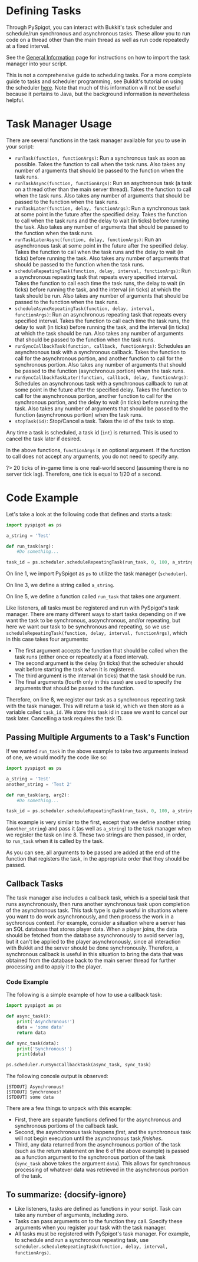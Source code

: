 # Defining Tasks

Through PySpigot, you can interact with Bukkit's task scheduler and schedule/run synchronous and asynchronous tasks. These allow you to run code on a thread other than the main thread as well as run code repeatedly at a fixed interval.

See the [General Information](writingscripts#pyspigot39s-managers) page for instructions on how to import the task manager into your script.

This is not a comprehensive guide to scheduling tasks. For a more complete guide to tasks and scheduler programming, see Bukkit's tutorial on using the scheduler [here](https://bukkit.fandom.com/wiki/Scheduler_Programming). Note that much of this information will not be useful because it pertains to Java, but the background information is nevertheless helpful.

# Task Manager Usage

There are several functions in the task manager available for you to use in your script:

- `runTask(function, functionArgs)`: Run a synchronous task as soon as possible. Takes the function to call when the task runs. Also takes any number of arguments that should be passed to the function when the task runs.
- `runTaskAsync(function, functionArgs)`: Run an asychronous task (a task on a thread other than the main server thread). Takes the function to call when the task runs. Also takes any number of arguments that should be passed to the function when the task runs.
- `runTaskLater(function, delay, functionArgs)`: Run a synchronous task at some point in the future after the specified delay. Takes the function to call when the task runs and the delay to wait (in ticks) before running the task. Also takes any number of arguments that should be passed to the function when the task runs.
- `runTaskLaterAsync(function, delay, functionArgs)`: Run an asynchronous task at some point in the future after the specified delay. Takes the function to call when the task runs and the delay to wait (in ticks) before running the task. Also takes any number of arguments that should be passed to the function when the task runs.
- `scheduleRepeatingTask(function, delay, interval, functionArgs)`: Run a synchronous repeating task that repeats every specified interval. Takes the function to call each time the task runs, the delay to wait (in ticks) before running the task, and the interval (in ticks) at which the task should be run. Also takes any number of arguments that should be passed to the function when the task runs.
- `scheduleAsyncRepeatingTask(function, delay, interval, functionArgs)`: Run an asynchronous repeating task that repeats every specified interval. Takes the function to call each time the task runs, the delay to wait (in ticks) before running the task, and the interval (in ticks) at which the task should be run. Also takes any number of arguments that should be passed to the function when the task runs.
- `runSyncCallbackTask(function, callback, functionArgs)`: Schedules an asynchronous task with a synchronous callback. Takes the function to call for the asynchronous portion, and another function to call for the synchronous portion. Also takes any number of arguments that should be passed to the function (asynchronous portion) when the task runs.
- `runSyncCallbackTaskLater(function, callback, delay, functionArgs)`: Schedules an asynchronous task with a synchronous callback to run at some point in the future after the specified delay. Takes the function to call for the asynchronous portion, another function to call for the synchronous portion, and the delay to wait (in ticks) before running the task. Also takes any number of arguments that should be passed to the function (asynchronous portion) when the task runs.
- `stopTask(id)`: Stop/Cancel a task. Takes the id of the task to stop.

Any time a task is scheduled, a task id (`int`) is returned. This is used to cancel the task later if desired.

In the above functions, `functionArgs` is an optional argument. If the function to call does not accept any arguments, you do not need to specify any.

?> 20 ticks of in-game time is one real-world second (assuming there is no server tick lag). Therefore, one tick is equal to 1/20 of a second.

# Code Example

Let's take a look at the following code that defines and starts a task:

```python
import pyspigot as ps

a_string = 'Test'

def run_task(arg):
    #Do something...

task_id = ps.scheduler.scheduleRepeatingTask(run_task, 0, 100, a_string)
```

On line 1, we import PySpigot as `ps` to utilize the task manager (`scheduler`).

On line 3, we define a string called `a_string`.

On line 5, we define a function called `run_task` that takes one argument.

Like listeners, all tasks must be registered and run with PySpigot's task manager. There are many different ways to start tasks depending on if we want the task to be synchronous, ascynchronous, and/or repeating, but here we want our task to be synchronous and repeating, so we use `scheduleRepeatingTask(function, delay, interval, functionArgs)`, which in this case takes four arguments:

- The first argument accepts the function that should be called when the task runs (either once or repeatedly at a fixed interval).
- The second argument is the delay (in ticks) that the scheduler should wait before starting the task when it is registered.
- The third argument is the interval (in ticks) that the task should be run.
- The final arguments (fourth only in this case) are used to specify the arguments that should be passed to the function.

Therefore, on line 8, we register our task as a synchronous repeating task with the task manager. This will return a task id, which we then store as a variable called `task_id`. We store this task id in case we want to cancel our task later. Cancelling a task requires the task ID.

## Passing Multiple Arguments to a Task's Function

If we wanted `run_task` in the above example to take two arguments instead of one, we would modify the code like so:

```python
import pyspigot as ps

a_string = 'Test'
another_string = 'Test 2'

def run_task(arg, arg2):
    #Do something...

task_id = ps.scheduler.scheduleRepeatingTask(run_task, 0, 100, a_string, another_string)
```

This example is very similar to the first, except that we define another string (`another_string`) and pass it (as well as `a_string`) to the task manager when we register the task on line 8. These two strings are then passed, in order, to `run_task` when it is called by the task.

As you can see, all arguments to be passed are added at the end of the function that registers the task, in the appropriate order that they should be passed.

## Callback Tasks

The task manager also includes a callback task, which is a special task that runs asynchronously, then runs another synchronous task upon completion of the asynchronous task. This task type is quite useful in situations where you want to do work asynchronously, and then process the work in a sychronous context. For example, consider a situation where a server has an SQL database that stores player data. When a player joins, the data should be fetched from the database asynchronously to avoid server lag, but it can't be applied to the player asynchronously, since all interaction with Bukkit and the server should be done synchronously. Therefore, a synchronous callback is useful in this situation to bring the data that was obtained from the database back to the main server thread for further processing and to apply it to the player.

### Code Example

The following is a simple example of how to use a callback task:

```python
import pyspigot as ps

def async_task():
    print('Asynchronous!')
    data = 'some data'
    return data

def sync_task(data):
    print('Synchronous!')
    print(data)

ps.scheduler.runSyncCallbackTask(async_task, sync_task)
```

The following conosle output is observed:

```
[STDOUT] Asynchronous!
[STDOUT] Synchronous!
[STDOUT] some data
```

There are a few things to unpack with this example:

- First, there are separate functions defined for the asynchronous and synchronous portions of the callback task.
- Second, the asynchronous task happens *first*, and the synchronous task will not begin execution until the asynchronous task *finishes*.
- Third, any data returned from the asynchrounous portion of the task (such as the return statement on line 6 of the above example) is passed as a function argument to the synchronous portion of the task (`sync_task` above takes the argument `data`). This allows for synchronous processing of whatever data was retrieved in the asynchronous portion of the task.

## To summarize: {docsify-ignore}

- Like listeners, tasks are defined as functions in your script. Task can take any number of arguments, including zero.
- Tasks can pass arguments on to the function they call. Specify these arguments when you register your task with the task manager.
- All tasks must be registered with PySpigot's task manager. For example, to schedule and run a synchronous repeating task, use `scheduler.scheduleRepeatingTask(function, delay, interval, functionArgs)`.